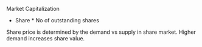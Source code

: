 Market Capitalization
- Share * No of outstanding shares

Share price is determined by the demand vs supply in share market. Higher demand increases share value.
